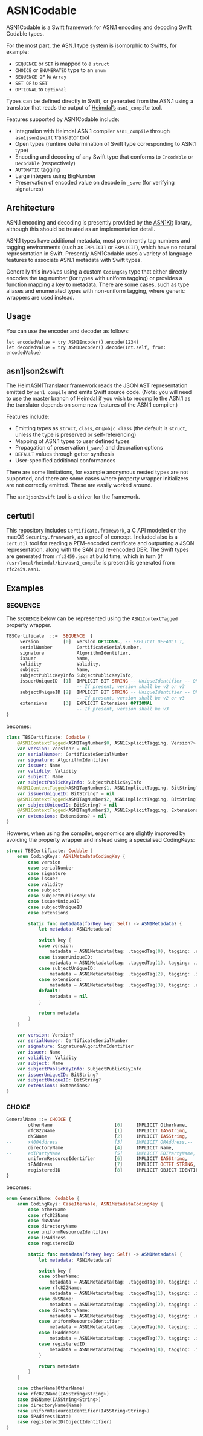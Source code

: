 # ASN1Codable

ASN1Codable is a Swift framework for ASN.1 encoding and decoding Swift Codable types.

For the most part, the ASN.1 type system is isomorphic to Swift’s, for example:

* `SEQUENCE` or `SET` is mapped to a `struct`
* `CHOICE` or `ENUMERATED` type to an `enum`
* `SEQUENCE OF` to `Array`
* `SET OF` to `SET`
* `OPTIONAL` to `Optional`

Types can be defined directly in Swift, or generated from the ASN.1 using a translator that reads the output of [Heimdal’s](https://github.com/heimdal/heimdal) `asn1_compile` tool.

Features supported by ASN1Codable include:

* Integration with Heimdal ASN.1 compiler `asn1_compile` through `asn1json2swift` translator tool
* Open types (runtime determination of Swift type corresponding to ASN.1 type)
* Encoding and decoding of any Swift type that conforms to `Encodable` or `Decodable` (respectively)
* `AUTOMATIC` tagging
* Large integers using BigNumber
* Preservation of encoded value on decode in `_save` (for verifying signatures)

## Architecture

ASN.1 encoding and decoding is presently provided by the [ASN1Kit](https://github.com/gematik/ASN1Kit) library, although this should be treated as an implementation detail.

ASN.1 types have additional metadata, most prominently tag numbers and tagging environments (such as `IMPLICIT` or `EXPLICIT`), which have no natural representation in Swift. Presently ASN1Codable uses a variety of language features to associate ASN.1 metadata with Swift types.

Generally this involves using a custom `CodingKey` type that either directly encodes the tag number (for types with uniform tagging) or provides a function mapping a key to metadata. There are some cases, such as type aliases and enumerated types with non-uniform tagging, where generic wrappers are used instead.

## Usage

You can use the encoder and decoder as follows:

```
let encodedValue = try ASN1Encoder().encode(1234)
let decodedValue = try ASN1Decoder().decode(Int.self, from: encodedValue)
```

## asn1json2swift

The HeimASN1Translator framework reads the JSON AST representation emitted by `asn1_compile` and emits Swift source code. (Note: you will need to use the master branch of Heimdal if you wish to recompile the ASN.1 as the translator depends on some new features of the ASN.1 compiler.)

Features include:

* Emitting types as `struct`, `class`, or `@objc class` (the default is `struct`, unless the type is preserved or self-referencing)
* Mapping of ASN.1 types to user defined types
* Propagation of preservation (`_save`) and decoration options
* `DEFAULT` values through getter synthesis
* User-specified additional conformances

There are some limitations, for example anonymous nested types are not supported, and there are some cases where property wrapper initializers are not correctly emitted. These are easily worked around.

The `asn1json2swift` tool is a driver for the framework.

## certutil

This repository includes `Certificate.framework`, a C API modeled on the macOS `Security.framework`, as a proof of concept. Included also is a `certutil` tool for reading a PEM-encoded certificate and outputting a JSON representation, along with the SAN and re-encoded DER. The Swift types are generated from `rfc2459.json` at build time, which in turn (if `/usr/local/heimdal/bin/asn1_compile` is present) is generated from `rfc2459.asn1`.

## Examples

### SEQUENCE

The `SEQUENCE` below can be represented using the `ASN1ContextTagged` property wrapper.

```asn1
TBSCertificate  ::=  SEQUENCE  {
     version         [0]  Version OPTIONAL, -- EXPLICIT DEFAULT 1,
     serialNumber         CertificateSerialNumber,
     signature            AlgorithmIdentifier,
     issuer               Name,
     validity             Validity,
     subject              Name,
     subjectPublicKeyInfo SubjectPublicKeyInfo,
     issuerUniqueID  [1]  IMPLICIT BIT STRING -- UniqueIdentifier -- OPTIONAL,
                          -- If present, version shall be v2 or v3
     subjectUniqueID [2]  IMPLICIT BIT STRING -- UniqueIdentifier -- OPTIONAL,
                          -- If present, version shall be v2 or v3
     extensions      [3]  EXPLICIT Extensions OPTIONAL
                          -- If present, version shall be v3
}
```

becomes:

```swift
class TBSCertificate: Codable {
    @ASN1ContextTagged<ASN1TagNumber$0, ASN1ExplicitTagging, Version?>
    var version: Version? = nil
    var serialNumber: CertificateSerialNumber
    var signature: AlgorithmIdentifier
    var issuer: Name
    var validity: Validity
    var subject: Name
    var subjectPublicKeyInfo: SubjectPublicKeyInfo
    @ASN1ContextTagged<ASN1TagNumber$1, ASN1ImplicitTagging, BitString?>
    var issuerUniqueID: BitString? = nil
    @ASN1ContextTagged<ASN1TagNumber$2, ASN1ImplicitTagging, BitString?>
    var subjectUniqueID: BitString? = nil
    @ASN1ContextTagged<ASN1TagNumber$3, ASN1ExplicitTagging, Extensions?>
    var extensions: Extensions? = nil
}
```

However, when using the compiler, ergonomics are slightly improved by avoiding the property wrapper and instead using a specialised CodingKeys:

```swift
struct TBSCertificate: Codable {
    enum CodingKeys: ASN1MetadataCodingKey {
        case version
        case serialNumber
        case signature
        case issuer
        case validity
        case subject
        case subjectPublicKeyInfo
        case issuerUniqueID
        case subjectUniqueID
        case extensions

        static func metadata(forKey key: Self) -> ASN1Metadata? {
            let metadata: ASN1Metadata?

            switch key {
            case version:
                metadata = ASN1Metadata(tag: .taggedTag(0), tagging: .explicit)
            case issuerUniqueID:
                metadata = ASN1Metadata(tag: .taggedTag(1), tagging: .implicit)
            case subjectUniqueID:
                metadata = ASN1Metadata(tag: .taggedTag(2), tagging: .implicit)
            case extensions:
                metadata = ASN1Metadata(tag: .taggedTag(3), tagging: .explicit)
            default:
                metadata = nil
            }

            return metadata
        }
    }

    var version: Version?
    var serialNumber: CertificateSerialNumber
    var signature: SignatureAlgorithmIdentifier
    var issuer: Name
    var validity: Validity
    var subject: Name
    var subjectPublicKeyInfo: SubjectPublicKeyInfo
    var issuerUniqueID: BitString?
    var subjectUniqueID: BitString?
    var extensions: Extensions?
}
```

### CHOICE

```asn1
GeneralName ::= CHOICE {
        otherName                       [0]     IMPLICIT OtherName,
        rfc822Name                      [1]     IMPLICIT IA5String,
        dNSName                         [2]     IMPLICIT IA5String,
--      x400Address                     [3]     IMPLICIT ORAddress,--
        directoryName                   [4]     IMPLICIT Name,
--      ediPartyName                    [5]     IMPLICIT EDIPartyName, --
        uniformResourceIdentifier       [6]     IMPLICIT IA5String,
        iPAddress                       [7]     IMPLICIT OCTET STRING,
        registeredID                    [8]     IMPLICIT OBJECT IDENTIFIER
}
```

becomes:

```swift
enum GeneralName: Codable {
    enum CodingKeys: CaseIterable, ASN1MetadataCodingKey {
        case otherName
        case rfc822Name
        case dNSName
        case directoryName
        case uniformResourceIdentifier
        case iPAddress
        case registeredID

        static func metadata(forKey key: Self) -> ASN1Metadata? {
            let metadata: ASN1Metadata?

            switch key {
            case otherName:
                metadata = ASN1Metadata(tag: .taggedTag(0), tagging: .implicit)
            case rfc822Name:
                metadata = ASN1Metadata(tag: .taggedTag(1), tagging: .implicit)
            case dNSName:
                metadata = ASN1Metadata(tag: .taggedTag(2), tagging: .implicit)
            case directoryName:
                metadata = ASN1Metadata(tag: .taggedTag(4), tagging: .explicit)
            case uniformResourceIdentifier:
                metadata = ASN1Metadata(tag: .taggedTag(6), tagging: .implicit)
            case iPAddress:
                metadata = ASN1Metadata(tag: .taggedTag(7), tagging: .implicit)
            case registeredID:
                metadata = ASN1Metadata(tag: .taggedTag(8), tagging: .implicit)
            }

            return metadata
        }
    }

    case otherName(OtherName)
    case rfc822Name(IA5String<String>)
    case dNSName(IA5String<String>)
    case directoryName(Name)
    case uniformResourceIdentifier(IA5String<String>)
    case iPAddress(Data)
    case registeredID(ObjectIdentifier)
}
```


